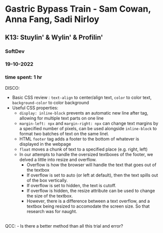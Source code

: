 # Gastric Bypass Train - Sam Cowan, Anna Fang, Sadi Nirloy
## K13: Stuylin' & Wylin' & Profilin'
### SoftDev
### 19-10-2022
### time spent: 1 hr

DISCO:
- Basic CSS review : `text-align` to center/align text, `color` to color text, `background-color` to color background
- Useful CSS properties:
	- `display: inline-block` prevents an automatic new line after tag, allowing for multiple text parts on one line
	- `margin-left: npx` and `margin-right: npx` can change text margins by a specified number of pixels, can be used alongside `inline-block` to format two batches of text on the same line\
	- HTML `footer` tag adds a footer to the bottom of whatever is displayed in the webpage
	- `float` moves a chunk of text to a specified place (e.g. right, left)
	- In our attempts to handle the oversized textboxes of the footer, we delved a little into resize and overflow.
		- Overflow is how the browser will handle the text that goes out of the textbox
		- If overflow is set to auto (or left at default), then the text spills out of the box vertically.
		- If overflow is set to hidden, the text is cutoff.
		- If overflow is hidden, the resize attribute can be used to change the size of the textbox.
		- However, there is a difference between a text overflow, and a textbox being resized to accomodate the screen size. So that research was for naught.
<br>
QCC:
- Is there a better method than all this trial and error?
